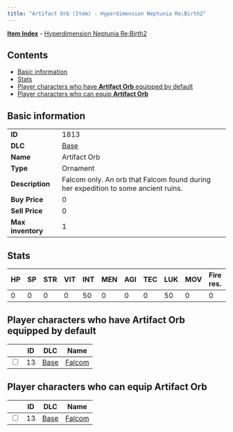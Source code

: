 ```yaml
---
title: "Artifact Orb (Item) - Hyperdimension Neptunia Re;Birth2"
---
```


[**Item Index**](/neptunia/rb2/item/index.html) - [Hyperdimension Neptunia Re;Birth2](/neptunia/rb2)

## Contents

- [Basic information](#basic-information)
- [Stats](#stats)
- [Player characters who have **Artifact Orb** equipped by default](#player-characters-who-have-artifact-orb-equipped-by-default)
- [Player characters who can equip **Artifact Orb**](#player-characters-who-can-equip-artifact-orb)

## Basic information

|   |   |
| -- | -- |
| **ID** | 1813 |
| **DLC** | [Base](/neptunia/rb2/dlc/0-base.html) |
| **Name** | Artifact Orb |
| **Type** | Ornament |
| **Description** | Falcom only. An orb that Falcom found during her expedition to some ancient ruins. |
| **Buy Price** | 0 |
| **Sell Price** | 0 |
| **Max inventory** | 1 |

## Stats

| HP | SP | STR | VIT | INT | MEN | AGI | TEC | LUK | MOV | Fire res. | Ice res. | Wind res. | Lightning res. |
| -- | -- | --- | --- | --- | --- | --- | --- | --- | --- | --------- | -------- | --------- | -------------- |
| 0 | 0 | 0 | 0 | 50 | 0 | 0 | 0 | 50 | 0 | 0 | 0 | 0 | 0 |

## Player characters who have **Artifact Orb** equipped by default

|    | ID | DLC | Name |
| -- | -- | --- | ---- |
| <input type="checkbox" id="rb2-player-0-13" class="trackbox" /> | 13 | [Base](/neptunia/rb2/dlc/0-base.html) | [Falcom](/neptunia/rb2/player/0-13-falcom.html) |

## Player characters who can equip **Artifact Orb**

|    | ID | DLC | Name |
| -- | -- | --- | ---- |
| <input type="checkbox" id="rb2-player-0-13" class="trackbox" /> | 13 | [Base](/neptunia/rb2/dlc/0-base.html) | [Falcom](/neptunia/rb2/player/0-13-falcom.html) |